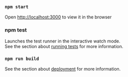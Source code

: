 ### `npm start`
Open [http://localhost:3000](http://localhost:3000) to view it in the browser
### npm test
Launches the test runner in the interactive watch mode.<br />
See the section about [running tests](https://facebook.github.io/create-react-app/docs/running-tests) for more information.
### `npm run build`
See the section about [deployment](https://facebook.github.io/create-react-app/docs/deployment) for more information.
